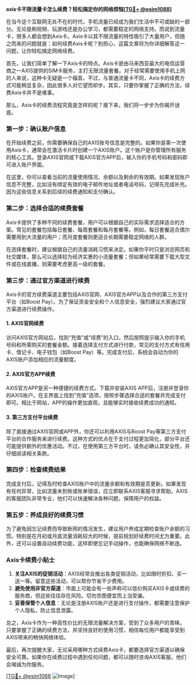 **axis卡不限流量卡怎么续费？轻松搞定你的网络烦恼[[TG💪+ @esim1088](https://t.me/s/esim1088)]**

在当今这个互联网无处不在的时代，手机流量已经成为我们生活中不可或缺的一部分。无论是刷视频、玩游戏还是办公学习，都需要稳定的网络支持。而说到流量卡，很多人都会想到Axis卡。Axis卡以其不限流量的特性吸引了大量用户，但随之而来的问题就是：如何续费Axis卡呢？别担心，这篇文章将为你详细解答这一问题，让你轻松搞定网络续费。

首先，让我们简单了解一下Axis卡的特点。Axis卡是由马来西亚最大的电信运营商之一AXIS提供的SIM卡服务，主打无限流量套餐。对于经常需要使用手机上网的人来说，这种卡无疑是一个福音。不过，与普通流量卡不同，Axis卡的续费方式可能稍显复杂，因此很多人对它望而却步。其实，只要你掌握了正确的方法，续费Axis卡并不是难事。

那么，Axis卡的续费流程究竟是怎样的呢？接下来，我们将一步步为你揭开谜底。

### **第一步：确认账户信息**
在开始续费之前，你需要确保自己的AXIS账号信息是完整的。如果你是第一次使用Axis卡，通常会在激活卡片时创建一个AXIS账户。这个账户是你管理所有服务的核心工具。登录AXIS官网或下载AXIS官方APP后，输入你的手机号码和密码即可进入账户界面。

在这里，你可以查看当前的流量使用情况、余额以及剩余的有效期。如果发现账户信息不完整，比如没有绑定有效的电子邮件地址或者电话号码，记得先完成补充。因为这些信息关系到后续的续费通知和支付确认。

### **第二步：选择合适的续费套餐**
Axis卡提供了多种不同的续费套餐，用户可以根据自己的实际需求选择适合的方案。常见的套餐包括每日套餐、每周套餐和每月套餐等。例如，每日套餐适合偶尔需要用到大流量的用户；而月度套餐则更适合长期需要稳定网络的人群。

在选择套餐时，建议根据自己的流量消耗习惯来决定。如果你平时只是浏览网页和社交媒体，那么可以选择较为经济实惠的小流量套餐；但如果经常需要下载大型文件或在线直播，则需要考虑更高一级的套餐。

### **第三步：通过官方渠道进行续费**
Axis卡的官方续费渠道主要包括AXIS官网、AXIS官方APP以及合作的第三方支付平台（如Boost Pay）。为了保证资金安全和个人信息安全，强烈建议大家通过官方渠道进行续费操作。

#### **1. AXIS官网续费**
访问AXIS官方网站后，找到“充值”或“续费”的入口，然后按照提示输入你的手机号码和所需购买的套餐金额。接着选择支付方式进行付款，常见的支付方式有信用卡、借记卡、电子钱包（如Boost Pay）等。完成支付后，系统会自动为你的AXIS账户添加相应的流量额度。

#### **2. AXIS官方APP续费**
AXIS官方APP是另一种便捷的续费方式。下载并安装AXIS APP后，注册并登录你的AXIS账户。在主界面上找到“充值”选项，按照步骤选择合适的套餐并完成支付即可。相比于网站，APP的操作更加直观，且能够实时接收续费成功的通知。

#### **3. 第三方支付平台续费**
除了直接通过AXIS官网或APP外，你还可以利用AXIS与Boost Pay等第三方支付平台的合作服务来进行续费。这种方式的优点在于支付过程更加简化，部分平台还可能提供额外的优惠活动。不过，在使用第三方平台时，请务必确认其安全性，并仔细阅读相关条款。

### **第四步：检查续费结果**
完成支付后，记得及时检查AXIS账户中的流量余额和有效期是否更新。如果发现有任何异常，比如流量未到账或账单错误，应立即联系AXIS客服寻求帮助。AXIS的客服团队非常专业，他们可以快速解决各种问题，保障用户的权益。

### **第五步：养成良好的续费习惯**
为了避免因忘记续费而导致断网的情况发生，建议用户养成定期检查账户余额的习惯。特别是在月初或月底流量消耗较大的时候，提前规划好续费时间尤为重要。此外，还可以设置自动续费功能，这样即使忘记手动操作，也能确保网络不断连。

### **Axis卡续费小贴士**
1. **关注AXIS的促销活动**：AXIS经常会推出各类促销活动，比如限时折扣、买一送一等。留意这些活动，可以帮你节省不少费用。
2. **避免使用非官方渠道**：市面上可能会有一些声称可以低价购买AXIS卡或续费的服务商，但这些往往存在风险。切勿贪图便宜而上当受骗。
3. **妥善保管个人信息**：无论是注册AXIS账户还是进行支付操作，都需要注意保护个人隐私，防止信息泄露。

总之，Axis卡作为一种高性价比的无限流量解决方案，受到了众多用户的青睐。只要掌握了正确的续费方法，并坚持良好的使用习惯，相信每位用户都能享受到AXIS带来的畅快网络体验。

最后，再次提醒大家，无论采用哪种方式续费Axis卡，都要选择官方渠道以确保安全可靠。如果你在续费过程中遇到任何问题，都可以随时咨询AXIS客服，他们会竭诚为你服务。

[[TG💪+ @esim1088](https://t.me/s/esim1088) ![Image](https://i.postimg.cc/4NQfJmqS/Snipaste-2025-05-13-00-14-12.png)]